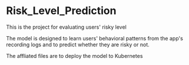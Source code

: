 # Risk_Level_Prediction
This is the project for evaluating users' risky level

The model is designed to learn users' behavioral patterns from the app's recording logs and to predict whether they are risky or not. 

The affliated files are to deploy the model to Kubernetes
